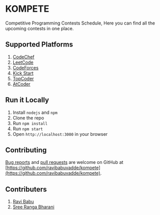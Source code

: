 # KOMPETE
Competitive Programming Contests Schedule, Here you can find all the upcoming contests in one place.


## Supported Platforms

1.  [CodeChef](https://codechef.com)
2.  [LeetCode](https://leetcode.com)
3.  [CodeForces](https://codeforces.com) 
4.  [Kick Start](https://codingcompetitions.withgoogle.com/kickstart)
5.  [TopCoder](https://topcoder.com)
6.  [AtCoder](https://atcoder.jp)

## Run it Locally

1. Install `nodejs` and `npm`
2. Clone the repo
3. Run `npm install`
4. Run `npm start`
5. Open `http://localhost:3000` in your browser

## Contributing
[Bug reports](https://github.com/ravibabuvadde/kompete/issues) and [pull requests](https://github.com/ravibabuvadde/kompete/pulls) are welcome on GitHub at [https://github.com/ravibabuvadde/kompete](https://github.com/ravibabuvadde/kompete).

## Contributers

1.  [Ravi Babu]( https://github.com/ravibabuvadde/kompete/commits?author=ravibabuvadde)
2.  [Sree Ranga Bharani](https://github.com/ravibabuvadde/kompete/commits?author=bharanispace)
